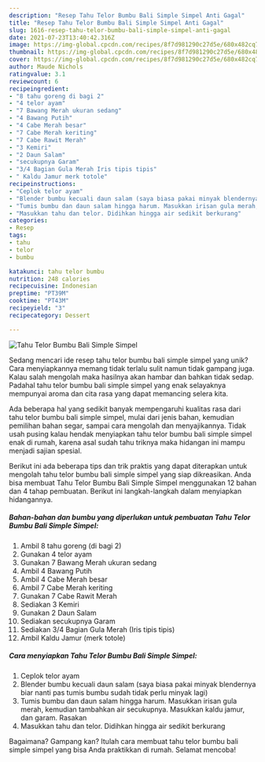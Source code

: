 ```yaml
---
description: "Resep Tahu Telor Bumbu Bali Simple Simpel Anti Gagal"
title: "Resep Tahu Telor Bumbu Bali Simple Simpel Anti Gagal"
slug: 1616-resep-tahu-telor-bumbu-bali-simple-simpel-anti-gagal
date: 2021-07-23T13:40:42.316Z
image: https://img-global.cpcdn.com/recipes/8f7d981290c27d5e/680x482cq70/tahu-telor-bumbu-bali-simple-simpel-foto-resep-utama.jpg
thumbnail: https://img-global.cpcdn.com/recipes/8f7d981290c27d5e/680x482cq70/tahu-telor-bumbu-bali-simple-simpel-foto-resep-utama.jpg
cover: https://img-global.cpcdn.com/recipes/8f7d981290c27d5e/680x482cq70/tahu-telor-bumbu-bali-simple-simpel-foto-resep-utama.jpg
author: Maude Nichols
ratingvalue: 3.1
reviewcount: 6
recipeingredient:
- "8 tahu goreng di bagi 2"
- "4 telor ayam"
- "7 Bawang Merah ukuran sedang"
- "4 Bawang Putih"
- "4 Cabe Merah besar"
- "7 Cabe Merah keriting"
- "7 Cabe Rawit Merah"
- "3 Kemiri"
- "2 Daun Salam"
- "secukupnya Garam"
- "3/4 Bagian Gula Merah Iris tipis tipis"
- " Kaldu Jamur merk totole"
recipeinstructions:
- "Ceplok telor ayam"
- "Blender bumbu kecuali daun salam (saya biasa pakai minyak blendernya biar nanti pas tumis bumbu sudah tidak perlu minyak lagi)"
- "Tumis bumbu dan daun salam hingga harum. Masukkan irisan gula merah, kemudian tambahkan air secukupnya. Masukkan kaldu jamur, dan garam. Rasakan"
- "Masukkan tahu dan telor. Didihkan hingga air sedikit berkurang"
categories:
- Resep
tags:
- tahu
- telor
- bumbu

katakunci: tahu telor bumbu 
nutrition: 248 calories
recipecuisine: Indonesian
preptime: "PT39M"
cooktime: "PT43M"
recipeyield: "3"
recipecategory: Dessert

---
```



![Tahu Telor Bumbu Bali Simple Simpel](https://img-global.cpcdn.com/recipes/8f7d981290c27d5e/680x482cq70/tahu-telor-bumbu-bali-simple-simpel-foto-resep-utama.jpg)

Sedang mencari ide resep tahu telor bumbu bali simple simpel yang unik? Cara menyiapkannya memang tidak terlalu sulit namun tidak gampang juga. Kalau salah mengolah maka hasilnya akan hambar dan bahkan tidak sedap. Padahal tahu telor bumbu bali simple simpel yang enak selayaknya mempunyai aroma dan cita rasa yang dapat memancing selera kita.

Ada beberapa hal yang sedikit banyak mempengaruhi kualitas rasa dari tahu telor bumbu bali simple simpel, mulai dari jenis bahan, kemudian pemilihan bahan segar, sampai cara mengolah dan menyajikannya. Tidak usah pusing kalau hendak menyiapkan tahu telor bumbu bali simple simpel enak di rumah, karena asal sudah tahu triknya maka hidangan ini mampu menjadi sajian spesial.




Berikut ini ada beberapa tips dan trik praktis yang dapat diterapkan untuk mengolah tahu telor bumbu bali simple simpel yang siap dikreasikan. Anda bisa membuat Tahu Telor Bumbu Bali Simple Simpel menggunakan 12 bahan dan 4 tahap pembuatan. Berikut ini langkah-langkah dalam menyiapkan hidangannya.

<!--inarticleads1-->

##### Bahan-bahan dan bumbu yang diperlukan untuk pembuatan Tahu Telor Bumbu Bali Simple Simpel:

1. Ambil 8 tahu goreng (di bagi 2)
1. Gunakan 4 telor ayam
1. Gunakan 7 Bawang Merah ukuran sedang
1. Ambil 4 Bawang Putih
1. Ambil 4 Cabe Merah besar
1. Ambil 7 Cabe Merah keriting
1. Gunakan 7 Cabe Rawit Merah
1. Sediakan 3 Kemiri
1. Gunakan 2 Daun Salam
1. Sediakan secukupnya Garam
1. Sediakan 3/4 Bagian Gula Merah (Iris tipis tipis)
1. Ambil  Kaldu Jamur (merk totole)




<!--inarticleads2-->

##### Cara menyiapkan Tahu Telor Bumbu Bali Simple Simpel:

1. Ceplok telor ayam
1. Blender bumbu kecuali daun salam (saya biasa pakai minyak blendernya biar nanti pas tumis bumbu sudah tidak perlu minyak lagi)
1. Tumis bumbu dan daun salam hingga harum. Masukkan irisan gula merah, kemudian tambahkan air secukupnya. Masukkan kaldu jamur, dan garam. Rasakan
1. Masukkan tahu dan telor. Didihkan hingga air sedikit berkurang




Bagaimana? Gampang kan? Itulah cara membuat tahu telor bumbu bali simple simpel yang bisa Anda praktikkan di rumah. Selamat mencoba!
